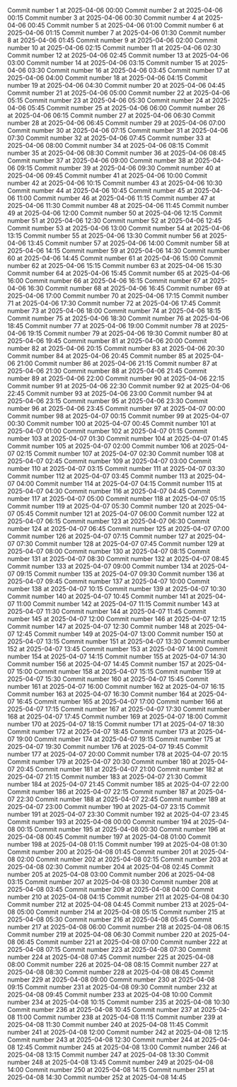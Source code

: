 
Commit number 1 at 2025-04-06 00:00
Commit number 2 at 2025-04-06 00:15
Commit number 3 at 2025-04-06 00:30
Commit number 4 at 2025-04-06 00:45
Commit number 5 at 2025-04-06 01:00
Commit number 6 at 2025-04-06 01:15
Commit number 7 at 2025-04-06 01:30
Commit number 8 at 2025-04-06 01:45
Commit number 9 at 2025-04-06 02:00
Commit number 10 at 2025-04-06 02:15
Commit number 11 at 2025-04-06 02:30
Commit number 12 at 2025-04-06 02:45
Commit number 13 at 2025-04-06 03:00
Commit number 14 at 2025-04-06 03:15
Commit number 15 at 2025-04-06 03:30
Commit number 16 at 2025-04-06 03:45
Commit number 17 at 2025-04-06 04:00
Commit number 18 at 2025-04-06 04:15
Commit number 19 at 2025-04-06 04:30
Commit number 20 at 2025-04-06 04:45
Commit number 21 at 2025-04-06 05:00
Commit number 22 at 2025-04-06 05:15
Commit number 23 at 2025-04-06 05:30
Commit number 24 at 2025-04-06 05:45
Commit number 25 at 2025-04-06 06:00
Commit number 26 at 2025-04-06 06:15
Commit number 27 at 2025-04-06 06:30
Commit number 28 at 2025-04-06 06:45
Commit number 29 at 2025-04-06 07:00
Commit number 30 at 2025-04-06 07:15
Commit number 31 at 2025-04-06 07:30
Commit number 32 at 2025-04-06 07:45
Commit number 33 at 2025-04-06 08:00
Commit number 34 at 2025-04-06 08:15
Commit number 35 at 2025-04-06 08:30
Commit number 36 at 2025-04-06 08:45
Commit number 37 at 2025-04-06 09:00
Commit number 38 at 2025-04-06 09:15
Commit number 39 at 2025-04-06 09:30
Commit number 40 at 2025-04-06 09:45
Commit number 41 at 2025-04-06 10:00
Commit number 42 at 2025-04-06 10:15
Commit number 43 at 2025-04-06 10:30
Commit number 44 at 2025-04-06 10:45
Commit number 45 at 2025-04-06 11:00
Commit number 46 at 2025-04-06 11:15
Commit number 47 at 2025-04-06 11:30
Commit number 48 at 2025-04-06 11:45
Commit number 49 at 2025-04-06 12:00
Commit number 50 at 2025-04-06 12:15
Commit number 51 at 2025-04-06 12:30
Commit number 52 at 2025-04-06 12:45
Commit number 53 at 2025-04-06 13:00
Commit number 54 at 2025-04-06 13:15
Commit number 55 at 2025-04-06 13:30
Commit number 56 at 2025-04-06 13:45
Commit number 57 at 2025-04-06 14:00
Commit number 58 at 2025-04-06 14:15
Commit number 59 at 2025-04-06 14:30
Commit number 60 at 2025-04-06 14:45
Commit number 61 at 2025-04-06 15:00
Commit number 62 at 2025-04-06 15:15
Commit number 63 at 2025-04-06 15:30
Commit number 64 at 2025-04-06 15:45
Commit number 65 at 2025-04-06 16:00
Commit number 66 at 2025-04-06 16:15
Commit number 67 at 2025-04-06 16:30
Commit number 68 at 2025-04-06 16:45
Commit number 69 at 2025-04-06 17:00
Commit number 70 at 2025-04-06 17:15
Commit number 71 at 2025-04-06 17:30
Commit number 72 at 2025-04-06 17:45
Commit number 73 at 2025-04-06 18:00
Commit number 74 at 2025-04-06 18:15
Commit number 75 at 2025-04-06 18:30
Commit number 76 at 2025-04-06 18:45
Commit number 77 at 2025-04-06 19:00
Commit number 78 at 2025-04-06 19:15
Commit number 79 at 2025-04-06 19:30
Commit number 80 at 2025-04-06 19:45
Commit number 81 at 2025-04-06 20:00
Commit number 82 at 2025-04-06 20:15
Commit number 83 at 2025-04-06 20:30
Commit number 84 at 2025-04-06 20:45
Commit number 85 at 2025-04-06 21:00
Commit number 86 at 2025-04-06 21:15
Commit number 87 at 2025-04-06 21:30
Commit number 88 at 2025-04-06 21:45
Commit number 89 at 2025-04-06 22:00
Commit number 90 at 2025-04-06 22:15
Commit number 91 at 2025-04-06 22:30
Commit number 92 at 2025-04-06 22:45
Commit number 93 at 2025-04-06 23:00
Commit number 94 at 2025-04-06 23:15
Commit number 95 at 2025-04-06 23:30
Commit number 96 at 2025-04-06 23:45
Commit number 97 at 2025-04-07 00:00
Commit number 98 at 2025-04-07 00:15
Commit number 99 at 2025-04-07 00:30
Commit number 100 at 2025-04-07 00:45
Commit number 101 at 2025-04-07 01:00
Commit number 102 at 2025-04-07 01:15
Commit number 103 at 2025-04-07 01:30
Commit number 104 at 2025-04-07 01:45
Commit number 105 at 2025-04-07 02:00
Commit number 106 at 2025-04-07 02:15
Commit number 107 at 2025-04-07 02:30
Commit number 108 at 2025-04-07 02:45
Commit number 109 at 2025-04-07 03:00
Commit number 110 at 2025-04-07 03:15
Commit number 111 at 2025-04-07 03:30
Commit number 112 at 2025-04-07 03:45
Commit number 113 at 2025-04-07 04:00
Commit number 114 at 2025-04-07 04:15
Commit number 115 at 2025-04-07 04:30
Commit number 116 at 2025-04-07 04:45
Commit number 117 at 2025-04-07 05:00
Commit number 118 at 2025-04-07 05:15
Commit number 119 at 2025-04-07 05:30
Commit number 120 at 2025-04-07 05:45
Commit number 121 at 2025-04-07 06:00
Commit number 122 at 2025-04-07 06:15
Commit number 123 at 2025-04-07 06:30
Commit number 124 at 2025-04-07 06:45
Commit number 125 at 2025-04-07 07:00
Commit number 126 at 2025-04-07 07:15
Commit number 127 at 2025-04-07 07:30
Commit number 128 at 2025-04-07 07:45
Commit number 129 at 2025-04-07 08:00
Commit number 130 at 2025-04-07 08:15
Commit number 131 at 2025-04-07 08:30
Commit number 132 at 2025-04-07 08:45
Commit number 133 at 2025-04-07 09:00
Commit number 134 at 2025-04-07 09:15
Commit number 135 at 2025-04-07 09:30
Commit number 136 at 2025-04-07 09:45
Commit number 137 at 2025-04-07 10:00
Commit number 138 at 2025-04-07 10:15
Commit number 139 at 2025-04-07 10:30
Commit number 140 at 2025-04-07 10:45
Commit number 141 at 2025-04-07 11:00
Commit number 142 at 2025-04-07 11:15
Commit number 143 at 2025-04-07 11:30
Commit number 144 at 2025-04-07 11:45
Commit number 145 at 2025-04-07 12:00
Commit number 146 at 2025-04-07 12:15
Commit number 147 at 2025-04-07 12:30
Commit number 148 at 2025-04-07 12:45
Commit number 149 at 2025-04-07 13:00
Commit number 150 at 2025-04-07 13:15
Commit number 151 at 2025-04-07 13:30
Commit number 152 at 2025-04-07 13:45
Commit number 153 at 2025-04-07 14:00
Commit number 154 at 2025-04-07 14:15
Commit number 155 at 2025-04-07 14:30
Commit number 156 at 2025-04-07 14:45
Commit number 157 at 2025-04-07 15:00
Commit number 158 at 2025-04-07 15:15
Commit number 159 at 2025-04-07 15:30
Commit number 160 at 2025-04-07 15:45
Commit number 161 at 2025-04-07 16:00
Commit number 162 at 2025-04-07 16:15
Commit number 163 at 2025-04-07 16:30
Commit number 164 at 2025-04-07 16:45
Commit number 165 at 2025-04-07 17:00
Commit number 166 at 2025-04-07 17:15
Commit number 167 at 2025-04-07 17:30
Commit number 168 at 2025-04-07 17:45
Commit number 169 at 2025-04-07 18:00
Commit number 170 at 2025-04-07 18:15
Commit number 171 at 2025-04-07 18:30
Commit number 172 at 2025-04-07 18:45
Commit number 173 at 2025-04-07 19:00
Commit number 174 at 2025-04-07 19:15
Commit number 175 at 2025-04-07 19:30
Commit number 176 at 2025-04-07 19:45
Commit number 177 at 2025-04-07 20:00
Commit number 178 at 2025-04-07 20:15
Commit number 179 at 2025-04-07 20:30
Commit number 180 at 2025-04-07 20:45
Commit number 181 at 2025-04-07 21:00
Commit number 182 at 2025-04-07 21:15
Commit number 183 at 2025-04-07 21:30
Commit number 184 at 2025-04-07 21:45
Commit number 185 at 2025-04-07 22:00
Commit number 186 at 2025-04-07 22:15
Commit number 187 at 2025-04-07 22:30
Commit number 188 at 2025-04-07 22:45
Commit number 189 at 2025-04-07 23:00
Commit number 190 at 2025-04-07 23:15
Commit number 191 at 2025-04-07 23:30
Commit number 192 at 2025-04-07 23:45
Commit number 193 at 2025-04-08 00:00
Commit number 194 at 2025-04-08 00:15
Commit number 195 at 2025-04-08 00:30
Commit number 196 at 2025-04-08 00:45
Commit number 197 at 2025-04-08 01:00
Commit number 198 at 2025-04-08 01:15
Commit number 199 at 2025-04-08 01:30
Commit number 200 at 2025-04-08 01:45
Commit number 201 at 2025-04-08 02:00
Commit number 202 at 2025-04-08 02:15
Commit number 203 at 2025-04-08 02:30
Commit number 204 at 2025-04-08 02:45
Commit number 205 at 2025-04-08 03:00
Commit number 206 at 2025-04-08 03:15
Commit number 207 at 2025-04-08 03:30
Commit number 208 at 2025-04-08 03:45
Commit number 209 at 2025-04-08 04:00
Commit number 210 at 2025-04-08 04:15
Commit number 211 at 2025-04-08 04:30
Commit number 212 at 2025-04-08 04:45
Commit number 213 at 2025-04-08 05:00
Commit number 214 at 2025-04-08 05:15
Commit number 215 at 2025-04-08 05:30
Commit number 216 at 2025-04-08 05:45
Commit number 217 at 2025-04-08 06:00
Commit number 218 at 2025-04-08 06:15
Commit number 219 at 2025-04-08 06:30
Commit number 220 at 2025-04-08 06:45
Commit number 221 at 2025-04-08 07:00
Commit number 222 at 2025-04-08 07:15
Commit number 223 at 2025-04-08 07:30
Commit number 224 at 2025-04-08 07:45
Commit number 225 at 2025-04-08 08:00
Commit number 226 at 2025-04-08 08:15
Commit number 227 at 2025-04-08 08:30
Commit number 228 at 2025-04-08 08:45
Commit number 229 at 2025-04-08 09:00
Commit number 230 at 2025-04-08 09:15
Commit number 231 at 2025-04-08 09:30
Commit number 232 at 2025-04-08 09:45
Commit number 233 at 2025-04-08 10:00
Commit number 234 at 2025-04-08 10:15
Commit number 235 at 2025-04-08 10:30
Commit number 236 at 2025-04-08 10:45
Commit number 237 at 2025-04-08 11:00
Commit number 238 at 2025-04-08 11:15
Commit number 239 at 2025-04-08 11:30
Commit number 240 at 2025-04-08 11:45
Commit number 241 at 2025-04-08 12:00
Commit number 242 at 2025-04-08 12:15
Commit number 243 at 2025-04-08 12:30
Commit number 244 at 2025-04-08 12:45
Commit number 245 at 2025-04-08 13:00
Commit number 246 at 2025-04-08 13:15
Commit number 247 at 2025-04-08 13:30
Commit number 248 at 2025-04-08 13:45
Commit number 249 at 2025-04-08 14:00
Commit number 250 at 2025-04-08 14:15
Commit number 251 at 2025-04-08 14:30
Commit number 252 at 2025-04-08 14:45